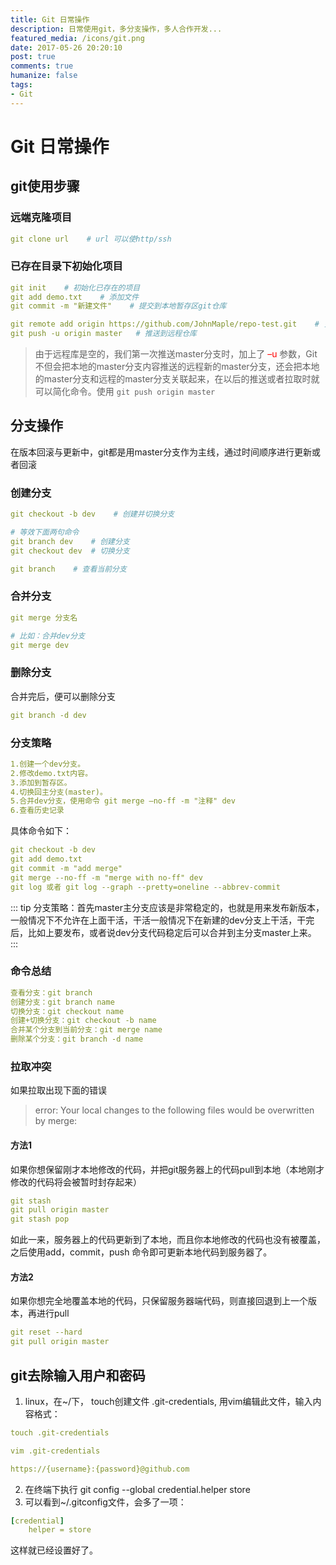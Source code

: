 ```yaml
---
title: Git 日常操作
description: 日常使用git，多分支操作，多人合作开发...
featured_media: /icons/git.png
date: 2017-05-26 20:20:10
post: true
comments: true
humanize: false
tags:
- Git
---
```


# Git 日常操作

## git使用步骤

### 远端克隆项目
``` yml
git clone url    # url 可以使http/ssh
```
### 已存在目录下初始化项目
``` yml
git init    # 初始化已存在的项目
git add demo.txt    # 添加文件
git commit -m "新建文件"    # 提交到本地暂存区git仓库

git remote add origin https://github.com/JohnMaple/repo-test.git    # 关联远程git仓库，ssh路径：git@github.com:JohnMaple/repo-test.git
git push -u origin master   # 推送到远程仓库
```
>由于远程库是空的，我们第一次推送master分支时，加上了<font color=red> –u </font>参数，Git不但会把本地的master分支内容推送的远程新的master分支，还会把本地的master分支和远程的master分支关联起来，在以后的推送或者拉取时就可以简化命令。使用 `git push origin master`

## 分支操作
在版本回滚与更新中，git都是用master分支作为主线，通过时间顺序进行更新或者回滚
### 创建分支
``` yml
git checkout -b dev    # 创建并切换分支

# 等效下面两句命令
git branch dev    # 创建分支
git checkout dev  # 切换分支

git branch    # 查看当前分支
```
### 合并分支
``` yml
git merge 分支名

# 比如：合并dev分支
git merge dev
```

### 删除分支
合并完后，便可以删除分支
``` yml
git branch -d dev
```

### 分支策略
``` yml
1.创建一个dev分支。
2.修改demo.txt内容。
3.添加到暂存区。
4.切换回主分支(master)。
5.合并dev分支，使用命令 git merge –no-ff -m "注释" dev
6.查看历史记录
```
具体命令如下：
``` yml
git checkout -b dev
git add demo.txt
git commit -m "add merge"
git merge --no-ff -m "merge with no-ff" dev
git log 或者 git log --graph --pretty=oneline --abbrev-commit
```
::: tip
分支策略：首先master主分支应该是非常稳定的，也就是用来发布新版本，一般情况下不允许在上面干活，干活一般情况下在新建的dev分支上干活，干完后，比如上要发布，或者说dev分支代码稳定后可以合并到主分支master上来。
:::

### 命令总结
``` yml
查看分支：git branch
创建分支：git branch name
切换分支：git checkout name
创建+切换分支：git checkout -b name
合并某个分支到当前分支：git merge name
删除某个分支：git branch -d name
```

### 拉取冲突
如果拉取出现下面的错误
> error: Your local changes to the following files would be overwritten by merge:

#### 方法1
如果你想保留刚才本地修改的代码，并把git服务器上的代码pull到本地（本地刚才修改的代码将会被暂时封存起来）

``` yml
git stash
git pull origin master
git stash pop
```
如此一来，服务器上的代码更新到了本地，而且你本地修改的代码也没有被覆盖，之后使用add，commit，push 命令即可更新本地代码到服务器了。

#### 方法2
如果你想完全地覆盖本地的代码，只保留服务器端代码，则直接回退到上一个版本，再进行pull

``` yml
git reset --hard
git pull origin master
```

## git去除输入用户和密码

1. linux，在~/下， touch创建文件 .git-credentials, 用vim编辑此文件，输入内容格式：

``` yml
touch .git-credentials

vim .git-credentials

https://{username}:{password}@github.com

```

2. 在终端下执行  git config --global credential.helper store
3. 可以看到~/.gitconfig文件，会多了一项：
``` yml
[credential]
    helper = store
```
这样就已经设置好了。